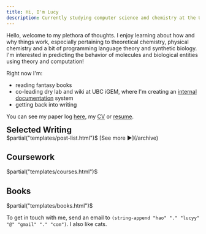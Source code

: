 ```yaml
---
title: Hi, I'm Lucy
description: Currently studying computer science and chemistry at the University of British Columbia.
---
```


Hello, welcome to my plethora of thoughts. I enjoy learning about how and why things work, especially pertaining to theoretical chemistry, physical chemistry and a bit of programming language theory and synthetic biology. I'm interested in predicting the behavior of molecules and biological entities using theory and computation!

Right now I'm:

- reading fantasy books
- co-leading dry lab and wiki at UBC iGEM, where I'm creating an [internal documentation](https://github.com/UBC-iGEM/internal-wiki-2023-24) system
- getting back into writing

You can see my paper log [here](/read), my [CV](/cv/cv.pdf) or [resume](/resume-lucy/resume-Lucy-Hao.pdf). 

<h2 style="padding:0;margin:0;">Selected Writing</h2>
$partial("templates/post-list.html")$
[See more ▶](/archive)

## Coursework

$partial("templates/courses.html")$

## Books

$partial("templates/books.html")$

<p>
To get in touch with me, send an email to <code>(string-append "hao" "." "lucyy" "@" "gmail" "." "com")</code>. I also like cats.
</p>
